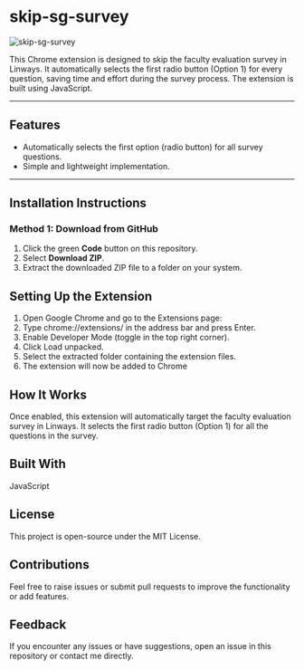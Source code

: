 # skip-sg-survey

![skip-sg-survey](icon.png)

This Chrome extension is designed to skip the faculty evaluation survey in Linways. It automatically selects the first radio button (Option 1) for every question, saving time and effort during the survey process. The extension is built using JavaScript.

---

## Features
- Automatically selects the first option (radio button) for all survey questions.
- Simple and lightweight implementation.

---

## Installation Instructions

### Method 1: Download from GitHub
1. Click the green **Code** button on this repository.
2. Select **Download ZIP**.
3. Extract the downloaded ZIP file to a folder on your system.

## Setting Up the Extension
1. Open Google Chrome and go to the Extensions page:
2. Type chrome://extensions/ in the address bar and press Enter.
3. Enable Developer Mode (toggle in the top right corner).
4. Click Load unpacked.
5. Select the extracted folder containing the extension files.
6. The extension will now be added to Chrome

## How It Works
Once enabled, this extension will automatically target the faculty evaluation survey in Linways.
It selects the first radio button (Option 1) for all the questions in the survey.

## Built With
JavaScript

## License
This project is open-source under the MIT License.

## Contributions
Feel free to raise issues or submit pull requests to improve the functionality or add features.

## Feedback
If you encounter any issues or have suggestions, open an issue in this repository or contact me directly.
